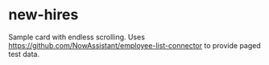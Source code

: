 # new-hires
Sample card with endless scrolling. Uses https://github.com/NowAssistant/employee-list-connector to provide paged test data.
